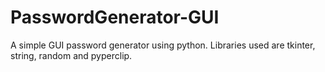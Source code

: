 # PasswordGenerator-GUI
A simple GUI password generator using python. Libraries used are tkinter, string, random and pyperclip.
